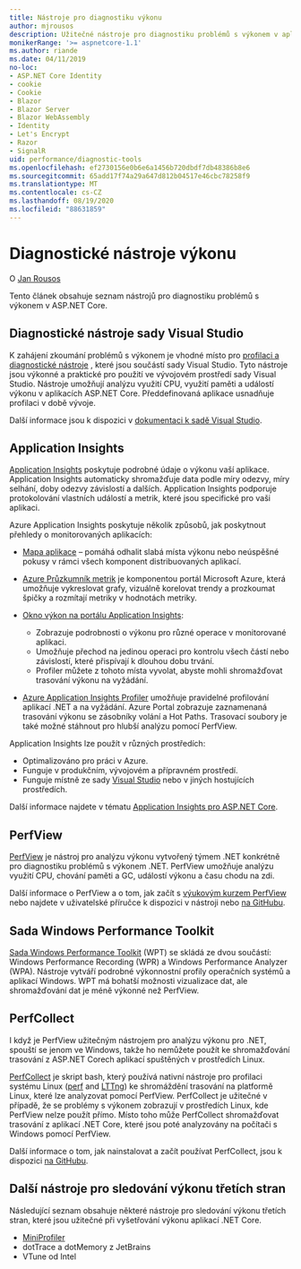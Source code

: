 ```yaml
---
title: Nástroje pro diagnostiku výkonu
author: mjrousos
description: Užitečné nástroje pro diagnostiku problémů s výkonem v aplikacích ASP.NET Core.
monikerRange: '>= aspnetcore-1.1'
ms.author: riande
ms.date: 04/11/2019
no-loc:
- ASP.NET Core Identity
- cookie
- Cookie
- Blazor
- Blazor Server
- Blazor WebAssembly
- Identity
- Let's Encrypt
- Razor
- SignalR
uid: performance/diagnostic-tools
ms.openlocfilehash: ef2730156e0b6e6a1456b720dbdf7db48386b8e6
ms.sourcegitcommit: 65add17f74a29a647d812b04517e46cbc78258f9
ms.translationtype: MT
ms.contentlocale: cs-CZ
ms.lasthandoff: 08/19/2020
ms.locfileid: "88631859"
---
```

# <a name="performance-diagnostic-tools"></a>Diagnostické nástroje výkonu

O [Jan Rousos](https://github.com/mjrousos)

Tento článek obsahuje seznam nástrojů pro diagnostiku problémů s výkonem v ASP.NET Core.

## <a name="visual-studio-diagnostic-tools"></a>Diagnostické nástroje sady Visual Studio

K zahájení zkoumání problémů s výkonem je vhodné místo pro [profilaci a diagnostické nástroje](/visualstudio/profiling) , které jsou součástí sady Visual Studio. Tyto nástroje jsou výkonné a praktické pro použití ve vývojovém prostředí sady Visual Studio. Nástroje umožňují analýzu využití CPU, využití paměti a událostí výkonu v aplikacích ASP.NET Core. Předdefinovaná aplikace usnadňuje profilaci v době vývoje.

Další informace jsou k dispozici v [dokumentaci k sadě Visual Studio](/visualstudio/profiling/profiling-overview).

## <a name="application-insights"></a>Application Insights

[Application Insights](/azure/application-insights/app-insights-overview) poskytuje podrobné údaje o výkonu vaší aplikace. Application Insights automaticky shromažďuje data podle míry odezvy, míry selhání, doby odezvy závislostí a dalších. Application Insights podporuje protokolování vlastních událostí a metrik, které jsou specifické pro vaši aplikaci.

Azure Application Insights poskytuje několik způsobů, jak poskytnout přehledy o monitorovaných aplikacích:

- [Mapa aplikace](/azure/application-insights/app-insights-app-map) – pomáhá odhalit slabá místa výkonu nebo neúspěšné pokusy v rámci všech komponent distribuovaných aplikací.
- [Azure Průzkumník metrik](/azure/azure-monitor/platform/metrics-getting-started) je komponentou portál Microsoft Azure, která umožňuje vykreslovat grafy, vizuálně korelovat trendy a prozkoumat špičky a rozmítají metriky v hodnotách metriky.
- [Okno výkon na portálu Application Insights](/azure/application-insights/app-insights-tutorial-performance):

  - Zobrazuje podrobnosti o výkonu pro různé operace v monitorované aplikaci.
  - Umožňuje přechod na jedinou operaci pro kontrolu všech částí nebo závislostí, které přispívají k dlouhou dobu trvání.
  - Profiler můžete z tohoto místa vyvolat, abyste mohli shromažďovat trasování výkonu na vyžádání.

- [Azure Application Insights Profiler](/azure/azure-monitor/app/profiler) umožňuje pravidelné profilování aplikací .NET a na vyžádání.  Azure Portal zobrazuje zaznamenaná trasování výkonu se zásobníky volání a Hot Paths. Trasovací soubory je také možné stáhnout pro hlubší analýzu pomocí PerfView.

Application Insights lze použít v různých prostředích:

- Optimalizováno pro práci v Azure.
- Funguje v produkčním, vývojovém a přípravném prostředí.
- Funguje místně ze sady [Visual Studio](/azure/application-insights/app-insights-visual-studio) nebo v jiných hostujících prostředích.

Další informace najdete v tématu [Application Insights pro ASP.NET Core](/azure/application-insights/app-insights-asp-net-core).

## <a name="perfview"></a>PerfView

[PerfView](https://github.com/Microsoft/perfview) je nástroj pro analýzu výkonu vytvořený týmem .NET konkrétně pro diagnostiku problémů s výkonem .NET. PerfView umožňuje analýzu využití CPU, chování paměti a GC, událostí výkonu a času chodu na zdi.

Další informace o PerfView a o tom, jak začít s [výukovým kurzem PerfView](https://channel9.msdn.com/Series/PerfView-Tutorial) nebo najdete v uživatelské příručce k dispozici v nástroji nebo [na GitHubu](https://github.com/Microsoft/perfview).

## <a name="windows-performance-toolkit"></a>Sada Windows Performance Toolkit

[Sada Windows Performance Toolkit](/windows-hardware/test/wpt/) (WPT) se skládá ze dvou součástí: Windows Performance Recording (WPR) a Windows Performance Analyzer (WPA). Nástroje vytváří podrobné výkonnostní profily operačních systémů a aplikací Windows. WPT má bohatší možnosti vizualizace dat, ale shromažďování dat je méně výkonné než PerfView.

## <a name="perfcollect"></a>PerfCollect

I když je PerfView užitečným nástrojem pro analýzu výkonu pro .NET, spouští se jenom ve Windows, takže ho nemůžete použít ke shromažďování trasování z ASP.NET Corech aplikací spuštěných v prostředích Linux.

[PerfCollect](https://github.com/dotnet/coreclr/blob/master/Documentation/project-docs/linux-performance-tracing.md) je skript bash, který používá nativní nástroje pro profilaci systému Linux ([perf](https://perf.wiki.kernel.org/index.php/Main_Page) and [LTTng](https://lttng.org/)) ke shromáždění trasování na platformě Linux, které lze analyzovat pomocí PerfView. PerfCollect je užitečné v případě, že se problémy s výkonem zobrazují v prostředích Linux, kde PerfView nelze použít přímo. Místo toho může PerfCollect shromažďovat trasování z aplikací .NET Core, které jsou poté analyzovány na počítači s Windows pomocí PerfView.

Další informace o tom, jak nainstalovat a začít používat PerfCollect, jsou k dispozici [na GitHubu](https://github.com/dotnet/coreclr/blob/master/Documentation/project-docs/linux-performance-tracing.md).

## <a name="other-third-party-performance-tools"></a>Další nástroje pro sledování výkonu třetích stran

Následující seznam obsahuje některé nástroje pro sledování výkonu třetích stran, které jsou užitečné při vyšetřování výkonu aplikací .NET Core.

- [MiniProfiler](https://miniprofiler.com/)
- dotTrace a dotMemory z JetBrains
- VTune od Intel

